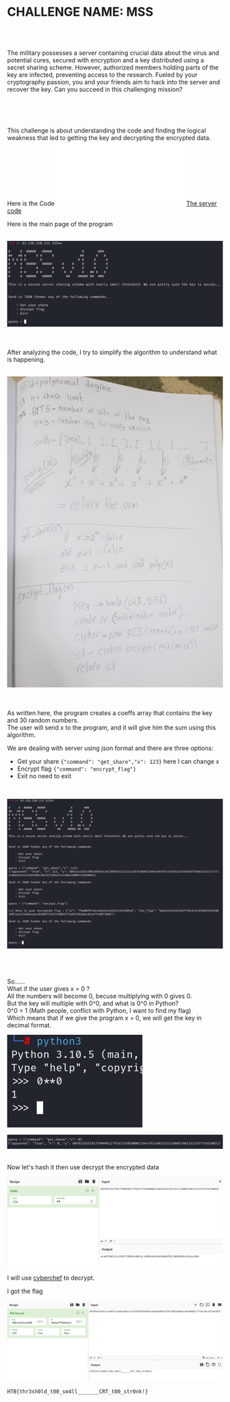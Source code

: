 # CHALLENGE NAME: MSS #
<br /><br /><br />
The military possesses a server containing crucial data about the virus and potential cures, secured with encryption and a key distributed using a secret sharing scheme. However, authorized members holding parts of the key are infected, preventing access to the research. Fueled by your cryptography passion, you and your friends aim to hack into the server and recover the key. Can you succeed in this challenging mission?

<br /><br /><br />

This challenge is about understanding the code and finding the logical weakness that led to getting the key and decrypting the encrypted data.<br />
Here is the Code ![Alt text](./server.py "The server code")
[The server code](./server.py)


Here is the main page of the program 
<br /><br />

![Alt text](./mainpage.png "main page")

<br /><br />
After analyzing the code, I try to simplify the algorithm to understand what is happening. 
<br /><br />

![Alt text](./algorithm.jpeg "algorithm")

<br /><br />
As written here, the program creates a coeffs array that contains the key and 30 random numbers.<br />
The user will send x to the program, and it will give him the sum using this algorithm.<br />

We are dealing with server using json format and there are three options: <br />
- Get your share ```{"command": "get_share","x": 123}``` here I can change x
- Encrypt flag ```{"command": "encrypt_flag"}```
- Exit no need to exit
<br />

![Alt text](./trycommands.png "try different command")

<br /><br /><br />
So......
<br />
What if the user gives x = 0 ?<br />
All the numbers will become 0, becuse multiplying with 0 gives 0.<br />
But the key will multiple with 0^0, and what is 0^0 in Python?<br />
0^0 = 1 (Math people, conflict with Python, I want to find my flag)<br />
Which means that if we give the program x = 0, we will get the key in decimal format.<br />

![Alt text](./zeropowerzero.png "Zero to the power of zero in python")

![Alt text](./key.png "key")

<br />
Now let's hash it then use decrypt the encrypted data<br />

![Alt text](./keyhash.png "keyhash")

I will use [cyberchef](https://gchq.github.io/CyberChef/) to decrypt.<br />

I got the flag <br />

![Alt text](./flag.png "flag")


```HTB{thr3sh0ld_t00_sm4ll_______CRT_t00_str0nk!}```
